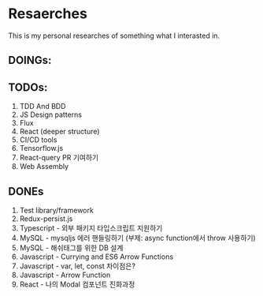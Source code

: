# Resaerches
This is my personal researches of something what I interasted in.
## DOINGs:


## TODOs:
1. TDD And BDD
2. JS Design patterns
3. Flux
4. React (deeper structure)
5. CI/CD tools
8. Tensorflow.js
12. React-query PR 기여하기
13. Web Assembly

## DONEs
1. Test library/framework
2. Redux-persist.js
3. Typescript - 외부 패키지 타입스크립트 지원하기
4. MySQL - mysqljs 에러 핸들링하기 (부제: async function에서 throw 사용하기)
5. MySQL - 해쉬태그를 위한 DB 설계
6. Javascript - Currying and ES6 Arrow Functions
7. Javascript - var, let, const 차이점은?
8. Javascript - Arrow Function
9. React - 나의 Modal 컴포넌트 진화과정
